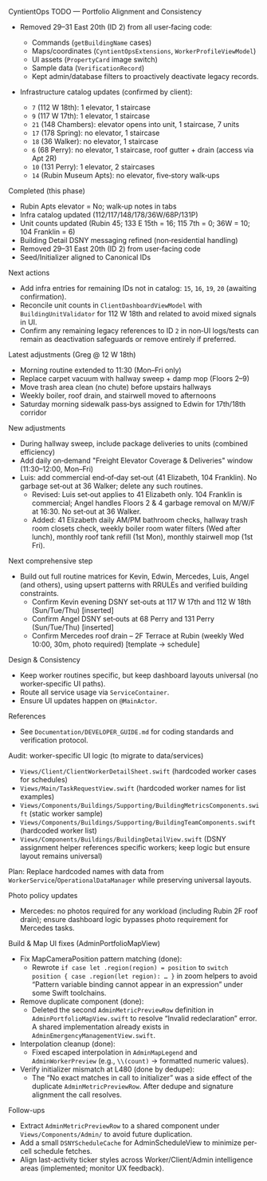 CyntientOps TODO — Portfolio Alignment and Consistency

- Removed 29–31 East 20th (ID 2) from all user‑facing code:
  - Commands (`getBuildingName` cases)
  - Maps/coordinates (`CyntientOpsExtensions`, `WorkerProfileViewModel`)
  - UI assets (`PropertyCard` image switch)
  - Sample data (`VerificationRecord`)
  - Kept admin/database filters to proactively deactivate legacy records.

- Infrastructure catalog updates (confirmed by client):
  - `7` (112 W 18th): 1 elevator, 1 staircase
  - `9` (117 W 17th): 1 elevator, 1 staircase
  - `21` (148 Chambers): elevator opens into unit, 1 staircase, 7 units
  - `17` (178 Spring): no elevator, 1 staircase
  - `18` (36 Walker): no elevator, 1 staircase
  - `6` (68 Perry): no elevator, 1 staircase, roof gutter + drain (access via Apt 2R)
  - `10` (131 Perry): 1 elevator, 2 staircases
  - `14` (Rubin Museum Apts): no elevator, five‑story walk‑ups

Completed (this phase)

- Rubin Apts elevator = No; walk‑up notes in tabs
- Infra catalog updated (112/117/148/178/36W/68P/131P)
- Unit counts updated (Rubin 45; 133 E 15th = 16; 115 7th = 0; 36W = 10; 104 Franklin = 6)
- Building Detail DSNY messaging refined (non‑residential handling)
- Removed 29–31 East 20th (ID 2) from user‑facing code
- Seed/Initializer aligned to Canonical IDs

Next actions

- Add infra entries for remaining IDs not in catalog: `15`, `16`, `19`, `20` (awaiting confirmation).
- Reconcile unit counts in `ClientDashboardViewModel` with `BuildingUnitValidator` for 112 W 18th and related to avoid mixed signals in UI.
- Confirm any remaining legacy references to ID `2` in non‑UI logs/tests can remain as deactivation safeguards or remove entirely if preferred.

Latest adjustments (Greg @ 12 W 18th)

- Morning routine extended to 11:30 (Mon–Fri only)
- Replace carpet vacuum with hallway sweep + damp mop (Floors 2–9)
- Move trash area clean (no chute) before upstairs hallways
- Weekly boiler, roof drain, and stairwell moved to afternoons
- Saturday morning sidewalk pass‑bys assigned to Edwin for 17th/18th corridor

New adjustments

- During hallway sweep, include package deliveries to units (combined efficiency)
- Add daily on‑demand "Freight Elevator Coverage & Deliveries" window (11:30–12:00, Mon–Fri)
- Luis: add commercial end‑of‑day set‑out (41 Elizabeth, 104 Franklin). No garbage set‑out at 36 Walker; delete any such routines.
  - Revised: Luis set‑out applies to 41 Elizabeth only. 104 Franklin is commercial; Angel handles Floors 2 & 4 garbage removal on M/W/F at 16:30. No set‑out at 36 Walker.
  - Added: 41 Elizabeth daily AM/PM bathroom checks, hallway trash room closets check, weekly boiler room water filters (Wed after lunch), monthly roof tank refill (1st Mon), monthly stairwell mop (1st Fri).

Next comprehensive step

- Build out full routine matrices for Kevin, Edwin, Mercedes, Luis, Angel (and others), using upsert patterns with RRULEs and verified building constraints.
  - Confirm Kevin evening DSNY set‑outs at 117 W 17th and 112 W 18th (Sun/Tue/Thu) [inserted]
  - Confirm Angel DSNY set‑outs at 68 Perry and 131 Perry (Sun/Tue/Thu) [inserted]
  - Confirm Mercedes roof drain – 2F Terrace at Rubin (weekly Wed 10:00, 30m, photo required) [template → schedule]

Design & Consistency

- Keep worker routines specific, but keep dashboard layouts universal (no worker‑specific UI paths).
- Route all service usage via `ServiceContainer`.
- Ensure UI updates happen on `@MainActor`.

References

- See `Documentation/DEVELOPER_GUIDE.md` for coding standards and verification protocol.

Audit: worker-specific UI logic (to migrate to data/services)

- `Views/Client/ClientWorkerDetailSheet.swift` (hardcoded worker cases for schedules)
- `Views/Main/TaskRequestView.swift` (hardcoded worker names for list examples)
- `Views/Components/Buildings/Supporting/BuildingMetricsComponents.swift` (static worker sample)
- `Views/Components/Buildings/Supporting/BuildingTeamComponents.swift` (hardcoded worker list)
- `Views/Components/Buildings/BuildingDetailView.swift` (DSNY assignment helper references specific workers; keep logic but ensure layout remains universal)

Plan: Replace hardcoded names with data from `WorkerService`/`OperationalDataManager` while preserving universal layouts.

Photo policy updates

- Mercedes: no photos required for any workload (including Rubin 2F roof drain); ensure dashboard logic bypasses photo requirement for Mercedes tasks.

Build & Map UI fixes (AdminPortfolioMapView)

- Fix MapCameraPosition pattern matching (done):
  - Rewrote `if case let .region(region) = position` to `switch position { case .region(let region): … }` in zoom helpers to avoid “Pattern variable binding cannot appear in an expression” under some Swift toolchains.
- Remove duplicate component (done):
  - Deleted the second `AdminMetricPreviewRow` definition in `AdminPortfolioMapView.swift` to resolve “Invalid redeclaration” error. A shared implementation already exists in `AdminEmergencyManagementView.swift`.
- Interpolation cleanup (done):
  - Fixed escaped interpolation in `AdminMapLegend` and `AdminWorkerPreview` (e.g., `\\(count)` → formatted numeric values).
- Verify initializer mismatch at L480 (done by dedupe):
  - The “No exact matches in call to initializer” was a side effect of the duplicate `AdminMetricPreviewRow`. After dedupe and signature alignment the call resolves.

Follow-ups

- Extract `AdminMetricPreviewRow` to a shared component under `Views/Components/Admin/` to avoid future duplication.
- Add a small `DSNYScheduleCache` for AdminScheduleView to minimize per-cell schedule fetches.
- Align last-activity ticker styles across Worker/Client/Admin intelligence areas (implemented; monitor UX feedback).

